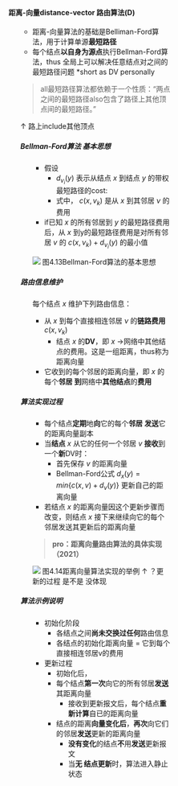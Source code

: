 <div style="float: left; width: 64%; padding: 1%;">

#### 距离-向量distance-vector 路由算法(D)

<ul>

- 距离-向量算法的基础是Belliman-Ford算法，用于计算单源**最短路径**
- 每个结点**以自身为源点**执行Bellman-Ford算法，thus 全局上可以解决任意结点对之间的最短路径问题
*short as DV personally

>all最短路径算法都依赖于一个性质：“两点之间的最短路径also包含了路径上其他顶点间的最短路径。”

↑ 路上include其他顶点

##### Bellman-Ford算法 基本思想

<ul>

- 假设
  -  $d_{v_i}(y)$ 表示从结点 $x$ 到结点 $y$ 的带权最短路径的cost:
  - 式中， $c(x,v_k)$ 是从 $x$ 到其邻居 $\nu$ 的费用
- if已知 $x$ 的所有邻居到 $y$ 的最短路径费用后，从 $x$ 到y的最短路径费用是对所有邻居 $v$ 的 $c(x,{\nu}_k)+d_{{\nu}_i}(y)$ 的最小值

![](https://cdn-mineru.openxlab.org.cn/model-mineru/prod/12611813d1879774849211636fc146bfc2d29d0e6ae99f100dc9742f52c0fa79.jpg)
图4.13Bellman-Ford算法的基本思想

</ul>

##### 路由信息维护

<ul>

每个结点 $x$ 维护下列路由信息：
- 从 $x$ 到每个直接相连邻居 $\nu$ 的**链路费用**$c(x,v_k)$
  - 结点 $x$ 的**DV**，即 $x$ →网络中其他结点的费用。这是一组距离，thus称为距离向量
- 它收到的每个邻居的距离向量，即 $x$ 的每个**邻居** **到**网络中**其他结点**的**费用**

</ul>

##### 算法实现过程

<ul>

- 每个结点**定期**地**向**它的每个**邻居** **发送**它的距离向量副本
- 当**结点** $x$ 从它的任何一个邻居 $v$ **接收**到一个**新**DV时：
  - 首先保存 $v$ 的距离向量
  - Bellman-Ford公式 $d_{x}(y)=min\{{c(x,v)+d_{v}(y)}\}$ 更新自己的距离向量
- 若结点 $x$ 的距离向量因这个更新步骤而改变，则结点 $x$ 接下来继续向它的每个邻居发送其更新后的距离向量

> **pro：距离向量路由算法的具体实现（2021）**

![](https://cdn-mineru.openxlab.org.cn/model-mineru/prod/768629927fac929d4ab41b84621905d8960be70fc17d30ff64b196f1098835be.jpg)
图4.14距离向量算法实现的举例
↑ ？更新的过程 是不是 没体现

</ul>

##### 算法示例说明

<ul>

- 初始化阶段
  - 各结点之间**尚未交换过任何**路由信息
  - 各结点的初始化距离向量 = 它到每个直接相连邻居v的费用
- 更新过程
  - 初始化后，
  - 每个结点**第一次**向它的所有邻居**发送**其距离向量
    - 接收到更新报文后，每个结点**重新计算**自已的距离向量
  - 结点的距离**向量变化后**，**再次**向它们的邻居**发送**更新的距离向量
    - **没有变化**的结点**不**用**发送**更新报文
    - 当**无 结点更新**时，算法进入静止状态

</ul>

</ul>


</div>
<div style="float: right; width: 26%; padding: 1%;">

</div>
<div style="clear: both;"></div>
